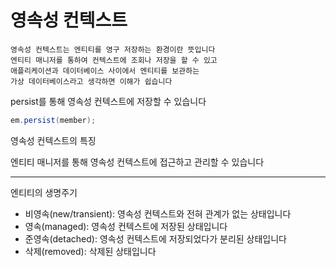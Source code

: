 # 영속성 컨텍스트

``` text
영속성 컨텍스트는 엔티티를 영구 저장하는 환경이란 뜻입니다
엔티티 매니저를 통하여 컨텍스트에 조회나 저장을 할 수 있고 
애플리케이션과 데이터베이스 사이에서 엔티티를 보관하는 
가상 데이터베이스라고 생각하면 이해가 쉽습니다
```

persist를 통해 영속성 컨텍스트에 저장할 수 있습니다
``` java
em.persist(member);
```
영속성 컨텍스트의 특징

엔티티 매니저를 통해 영속성 컨텍스트에 접근하고 관리할 수 있습니다

---

엔티티의 생명주기
- 비영속(new/transient): 영속성 컨텍스트와 전혀 관계가 없는 상태입니다
- 영속(managed): 영속성 컨텍스트에 저장된 상태입니다
- 준영속(detached): 영속성 컨텍스트에 저장되었다가 분리된 상태입니다
- 삭제(removed): 삭제된 상태입니다